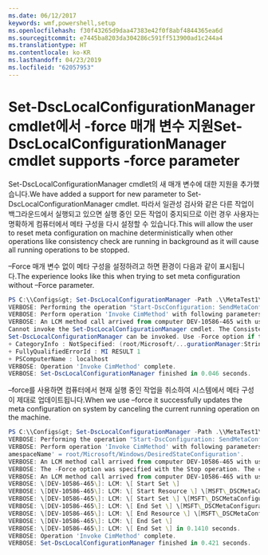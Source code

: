 ```yaml
---
ms.date: 06/12/2017
keywords: wmf,powershell,setup
ms.openlocfilehash: f30f43265d9daa47383e42f0f8abf4844365ea6d
ms.sourcegitcommit: e7445ba8203da304286c591ff513900ad1c244a4
ms.translationtype: HT
ms.contentlocale: ko-KR
ms.lasthandoff: 04/23/2019
ms.locfileid: "62057953"
---
```

# <a name="set-dsclocalconfigurationmanager-cmdlet-supports--force-parameter"></a><span data-ttu-id="16bdc-102">Set-DscLocalConfigurationManager cmdlet에서 -force 매개 변수 지원</span><span class="sxs-lookup"><span data-stu-id="16bdc-102">Set-DscLocalConfigurationManager cmdlet supports -force parameter</span></span>

<span data-ttu-id="16bdc-103">Set-DscLocalConfigurationManager cmdlet의 새 매개 변수에 대한 지원을 추가했습니다.</span><span class="sxs-lookup"><span data-stu-id="16bdc-103">We have added a support for new parameter to Set-DscLocalConfigurationManager cmdlet.</span></span> <span data-ttu-id="16bdc-104">따라서 일관성 검사와 같은 다른 작업이 백그라운드에서 실행되고 있으면 실행 중인 모든 작업이 중지되므로 이런 경우 사용자는 명확하게 컴퓨터에서 메타 구성을 다시 설정할 수 있습니다.</span><span class="sxs-lookup"><span data-stu-id="16bdc-104">This will allow the user to reset meta configuration on machine deterministically when other operations like consistency check are running in background as it will cause all running operations to be stopped.</span></span>

<span data-ttu-id="16bdc-105">–Force 매개 변수 없이 메타 구성을 설정하려고 하면 환경이 다음과 같이 표시됩니다.</span><span class="sxs-lookup"><span data-stu-id="16bdc-105">The experience looks like this when trying to set meta configuration without –Force parameter.</span></span>
```powershell
PS C:\\Configs&gt; Set-DscLocalConfigurationManager -Path .\\MetaTest1\\ -Verbose
VERBOSE: Performing the operation "Start-DscConfiguration: SendMetaConfigurationApply" on target "MSFT\_DSCLocalConfigurationManager".
VERBOSE: Perform operation 'Invoke CimMethod' with following parameters, ''methodName' = SendMetaConfigurationApply,'className' = MSFT\_DSCLocalConfigurationManager,'namespaceName' = root/Microsoft/Windows/DesiredStateConfiguration'.
VERBOSE: An LCM method call arrived from computer DEV-10586-465 with user sid S-1-5-21-2127521184-1604012920-1887927527-5557045.
Cannot invoke the Set-DscLocalConfigurationManager cmdlet. The Consistency Check or Pull cmdlet is in progress and must return before
Set-DscLocalConfigurationManager can be invoked. Use -Force option if that is available to cancel the current operation.
+ CategoryInfo : NotSpecified: (root/Microsoft/...gurationManager:String) \[\], CimException
+ FullyQualifiedErrorId : MI RESULT 1
+ PSComputerName : localhost
VERBOSE: Operation 'Invoke CimMethod' complete.
VERBOSE: Set-DscLocalConfigurationManager finished in 0.046 seconds.
```

<span data-ttu-id="16bdc-106">–force를 사용하면 컴퓨터에서 현재 실행 중인 작업을 취소하여 시스템에서 메타 구성이 제대로 업데이트됩니다.</span><span class="sxs-lookup"><span data-stu-id="16bdc-106">When we use –force it successfully updates the meta configuration on system by canceling the current running operation on the machine.</span></span>
```powershell
PS C:\\Configs&gt; Set-DscLocalConfigurationManager -Path .\\MetaTest1\\ -Verbose -Force
VERBOSE: Performing the operation "Start-DscConfiguration: SendMetaConfigurationApply" on target "MSFT\_DSCLocalConfigurationManager".
VERBOSE: Perform operation 'Invoke CimMethod' with following parameters, ''methodName' = SendMetaConfigurationApply,'className' = MSFT\_DSCLocalConfigurationManager,'n
amespaceName' = root/Microsoft/Windows/DesiredStateConfiguration'.
VERBOSE: An LCM method call arrived from computer DEV-10586-465 with user sid S-1-5-21-2127521184-1604012920-1887927527-5557045.
VERBOSE: The -Force option was specified with the Stop operation. The current configuration has been successfully cancelled.
VERBOSE: An LCM method call arrived from computer DEV-10586-465 with user sid S-1-5-21-2127521184-1604012920-1887927527-5557045.
VERBOSE: \[DEV-10586-465\]: LCM: \[ Start Set \]
VERBOSE: \[DEV-10586-465\]: LCM: \[ Start Resource \] \[MSFT\_DSCMetaConfiguration\]
VERBOSE: \[DEV-10586-465\]: LCM: \[ Start Set \] \[MSFT\_DSCMetaConfiguration\]
VERBOSE: \[DEV-10586-465\]: LCM: \[ End Set \] \[MSFT\_DSCMetaConfiguration\] in 0.0310 seconds.
VERBOSE: \[DEV-10586-465\]: LCM: \[ End Resource \] \[MSFT\_DSCMetaConfiguration\]
VERBOSE: \[DEV-10586-465\]: LCM: \[ End Set \]
VERBOSE: \[DEV-10586-465\]: LCM: \[ End Set \] in 0.1410 seconds.
VERBOSE: Operation 'Invoke CimMethod' complete.
VERBOSE: Set-DscLocalConfigurationManager finished in 0.421 seconds.
```

